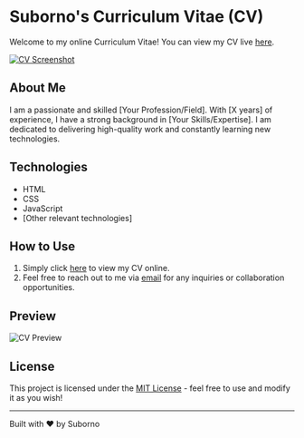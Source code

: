 # Suborno's Curriculum Vitae (CV)

Welcome to my online Curriculum Vitae! You can view my CV live [here](https://suborno180.github.io/suborno.cv/).

[![CV Screenshot](https://suborno180.github.io/suborno.cv/images/cv.PNG)](https://suborno180.github.io/suborno.cv/)

## About Me

I am a passionate and skilled [Your Profession/Field]. With [X years] of experience, I have a strong background in [Your Skills/Expertise]. I am dedicated to delivering high-quality work and constantly learning new technologies.

## Technologies

- HTML
- CSS
- JavaScript
- [Other relevant technologies]

## How to Use

1. Simply click [here](https://suborno180.github.io/suborno.cv/) to view my CV online.
2. Feel free to reach out to me via [email](mailto:your@email.com) for any inquiries or collaboration opportunities.

## Preview

![CV Preview](https://suborno180.github.io/suborno.cv/images/cv.PNG)

## License

This project is licensed under the [MIT License](https://opensource.org/licenses/MIT) - feel free to use and modify it as you wish!

---

Built with ❤️ by Suborno
